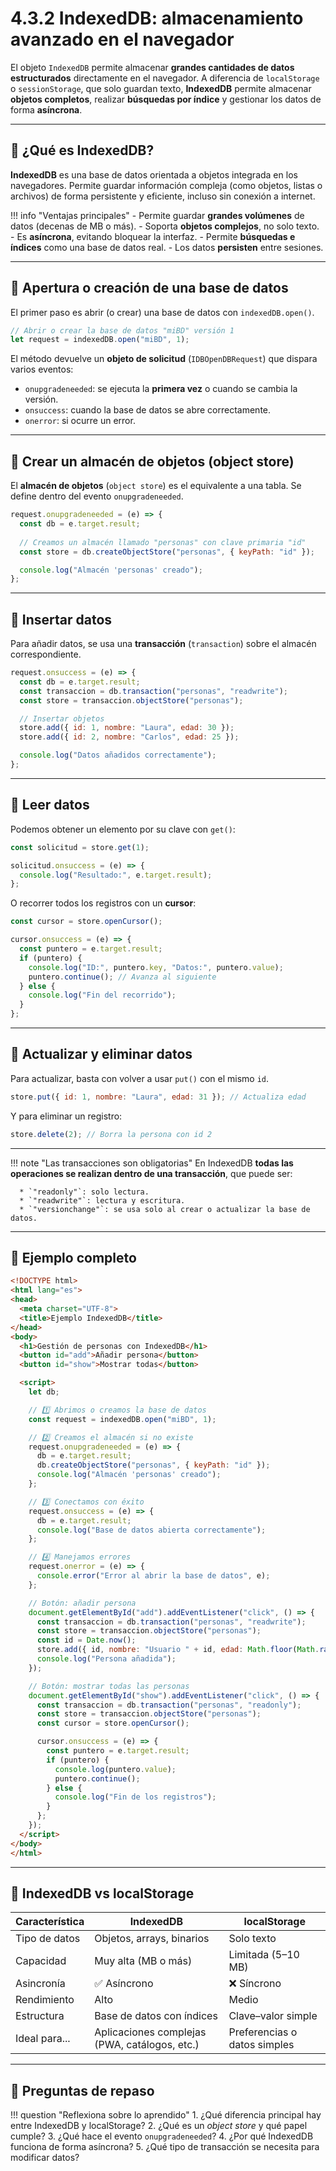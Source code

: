 # 4.3.2 IndexedDB: almacenamiento avanzado en el navegador

El objeto `IndexedDB` permite almacenar **grandes cantidades de datos estructurados** directamente en el navegador.
A diferencia de `localStorage` o `sessionStorage`, que solo guardan texto, **IndexedDB** permite almacenar **objetos completos**, realizar **búsquedas por índice** y gestionar los datos de forma **asíncrona**.

---

## 📌 ¿Qué es IndexedDB?

**IndexedDB** es una base de datos orientada a objetos integrada en los navegadores.
Permite guardar información compleja (como objetos, listas o archivos) de forma persistente y eficiente, incluso sin conexión a internet.

!!! info "Ventajas principales"
    - Permite guardar **grandes volúmenes** de datos (decenas de MB o más).
    - Soporta **objetos complejos**, no solo texto.
    - Es **asíncrona**, evitando bloquear la interfaz.
    - Permite **búsquedas e índices** como una base de datos real.
    - Los datos **persisten** entre sesiones.

---

## 📌 Apertura o creación de una base de datos

El primer paso es abrir (o crear) una base de datos con `indexedDB.open()`.

```js
// Abrir o crear la base de datos "miBD" versión 1
let request = indexedDB.open("miBD", 1);
```

El método devuelve un **objeto de solicitud** (`IDBOpenDBRequest`) que dispara varios eventos:

* `onupgradeneeded`: se ejecuta la **primera vez** o cuando se cambia la versión.
* `onsuccess`: cuando la base de datos se abre correctamente.
* `onerror`: si ocurre un error.

---

## 📌 Crear un almacén de objetos (object store)

El **almacén de objetos** (`object store`) es el equivalente a una tabla.
Se define dentro del evento `onupgradeneeded`.

```js
request.onupgradeneeded = (e) => {
  const db = e.target.result;
  
  // Creamos un almacén llamado "personas" con clave primaria "id"
  const store = db.createObjectStore("personas", { keyPath: "id" });

  console.log("Almacén 'personas' creado");
};
```

---

## 📌 Insertar datos

Para añadir datos, se usa una **transacción** (`transaction`) sobre el almacén correspondiente.

```js
request.onsuccess = (e) => {
  const db = e.target.result;
  const transaccion = db.transaction("personas", "readwrite");
  const store = transaccion.objectStore("personas");

  // Insertar objetos
  store.add({ id: 1, nombre: "Laura", edad: 30 });
  store.add({ id: 2, nombre: "Carlos", edad: 25 });

  console.log("Datos añadidos correctamente");
};
```

---

## 📌 Leer datos

Podemos obtener un elemento por su clave con `get()`:

```js
const solicitud = store.get(1);

solicitud.onsuccess = (e) => {
  console.log("Resultado:", e.target.result);
};
```

O recorrer todos los registros con un **cursor**:

```js
const cursor = store.openCursor();

cursor.onsuccess = (e) => {
  const puntero = e.target.result;
  if (puntero) {
    console.log("ID:", puntero.key, "Datos:", puntero.value);
    puntero.continue(); // Avanza al siguiente
  } else {
    console.log("Fin del recorrido");
  }
};
```

---

## 📌 Actualizar y eliminar datos

Para actualizar, basta con volver a usar `put()` con el mismo `id`.

```js
store.put({ id: 1, nombre: "Laura", edad: 31 }); // Actualiza edad
```

Y para eliminar un registro:

```js
store.delete(2); // Borra la persona con id 2
```

---

!!! note "Las transacciones son obligatorias"
    En IndexedDB **todas las operaciones se realizan dentro de una transacción**, que puede ser:

      * `"readonly"`: solo lectura.
      * `"readwrite"`: lectura y escritura.
      * `"versionchange"`: se usa solo al crear o actualizar la base de datos.

---

## 📌 Ejemplo completo

```html
<!DOCTYPE html>
<html lang="es">
<head>
  <meta charset="UTF-8">
  <title>Ejemplo IndexedDB</title>
</head>
<body>
  <h1>Gestión de personas con IndexedDB</h1>
  <button id="add">Añadir persona</button>
  <button id="show">Mostrar todas</button>

  <script>
    let db;

    // 1️⃣ Abrimos o creamos la base de datos
    const request = indexedDB.open("miBD", 1);

    // 2️⃣ Creamos el almacén si no existe
    request.onupgradeneeded = (e) => {
      db = e.target.result;
      db.createObjectStore("personas", { keyPath: "id" });
      console.log("Almacén 'personas' creado");
    };

    // 3️⃣ Conectamos con éxito
    request.onsuccess = (e) => {
      db = e.target.result;
      console.log("Base de datos abierta correctamente");
    };

    // 4️⃣ Manejamos errores
    request.onerror = (e) => {
      console.error("Error al abrir la base de datos", e);
    };

    // Botón: añadir persona
    document.getElementById("add").addEventListener("click", () => {
      const transaccion = db.transaction("personas", "readwrite");
      const store = transaccion.objectStore("personas");
      const id = Date.now();
      store.add({ id, nombre: "Usuario " + id, edad: Math.floor(Math.random() * 40) + 20 });
      console.log("Persona añadida");
    });

    // Botón: mostrar todas las personas
    document.getElementById("show").addEventListener("click", () => {
      const transaccion = db.transaction("personas", "readonly");
      const store = transaccion.objectStore("personas");
      const cursor = store.openCursor();

      cursor.onsuccess = (e) => {
        const puntero = e.target.result;
        if (puntero) {
          console.log(puntero.value);
          puntero.continue();
        } else {
          console.log("Fin de los registros");
        }
      };
    });
  </script>
</body>
</html>
```

---

## 📌 IndexedDB vs localStorage

| Característica | IndexedDB                                     | localStorage                 |
| -------------- | --------------------------------------------- | ---------------------------- |
| Tipo de datos  | Objetos, arrays, binarios                     | Solo texto                   |
| Capacidad      | Muy alta (MB o más)                           | Limitada (5–10 MB)           |
| Asincronía     | ✅ Asíncrono                                   | ❌ Síncrono                   |
| Rendimiento    | Alto                                          | Medio                        |
| Estructura     | Base de datos con índices                     | Clave–valor simple           |
| Ideal para...  | Aplicaciones complejas (PWA, catálogos, etc.) | Preferencias o datos simples |

---

## 📝 Preguntas de repaso

!!! question "Reflexiona sobre lo aprendido"
    1. ¿Qué diferencia principal hay entre IndexedDB y localStorage?
    2. ¿Qué es un *object store* y qué papel cumple?
    3. ¿Qué hace el evento `onupgradeneeded`?
    4. ¿Por qué IndexedDB funciona de forma asíncrona?
    5. ¿Qué tipo de transacción se necesita para modificar datos?
